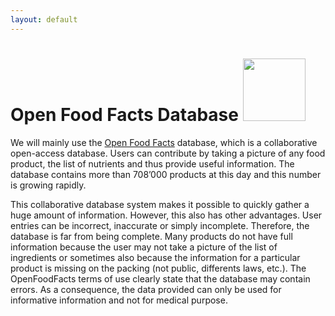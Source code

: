 ```yaml
---
layout: default
---
```


# Open Food Facts Database <image src="./image/OpenFoodFacts_logo.png" style="width:100px;height:100px;"></image>


We will mainly use the <a href="https://world.openfoodfacts.org/">Open Food Facts</a> database, which is a collaborative open-access database. Users can contribute by taking a picture of any food product, the list of nutrients and thus provide useful information. The database contains more than 708’000 products at this day and this number is growing rapidly.

This collaborative database system makes it possible to quickly gather a huge amount of information. However, this also has other advantages. User entries can be incorrect, inaccurate or simply incomplete. Therefore, the database is far from being complete. Many products do not have full information because the user may not take a picture of the list of ingredients or sometimes also because the information for a particular product is missing on the packing (not public, differents laws, etc.). The OpenFoodFacts terms of use clearly state that the database may contain errors. As a consequence, the data provided can only be used for informative information and not for medical purpose.
